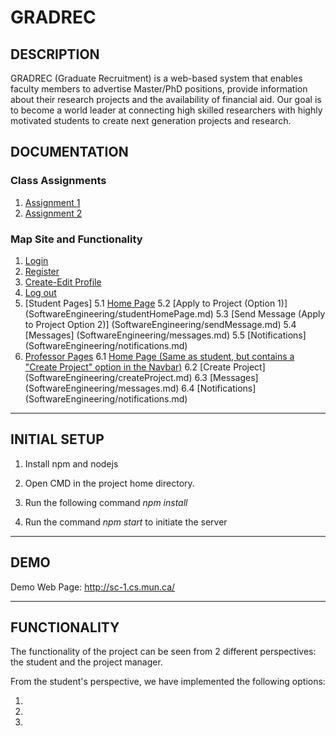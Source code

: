 # GRADREC

## DESCRIPTION

GRADREC (Graduate Recruitment) is a web-based system that enables faculty members to advertise Master/PhD positions, provide information about their research projects and the availability of financial aid.  Our goal is to become a world leader at connecting high skilled researchers with highly motivated students to create next generation projects and research.


## DOCUMENTATION

### Class Assignments 

1. [Assignment 1](SoftwareEngineering/Assignment_1_Group_1.pdf)
2. [Assignment 2](SoftwareEngineering/Assignment_2_Group1.pdf)

### Map Site and Functionality

1. [Login](SoftwareEngineering/login.md)
2. [Register](SoftwareEngineering/register.md)
3. [Create-Edit Profile](SoftwareEngineering/profile.md)
4. [Log out](SoftwareEngineering/logout.md)
5. [Student Pages]
  5.1 [Home Page](SoftwareEngineering/studentHomePage.md)
  5.2 [Apply to Project (Option 1)] (SoftwareEngineering/studentHomePage.md)
  5.3 [Send Message (Apply to Project Option 2)] (SoftwareEngineering/sendMessage.md)
  5.4 [Messages] (SoftwareEngineering/messages.md)
  5.5 [Notifications] (SoftwareEngineering/notifications.md)
6. [Professor Pages](SoftwareEngineering/)
  6.1 [Home Page (Same as student, but contains a "Create Project" option in the Navbar)](SoftwareEngineering/studentHomePage.md)
  6.2 [Create Project] (SoftwareEngineering/createProject.md)
  6.3 [Messages] (SoftwareEngineering/messages.md)
  6.4 [Notifications] (SoftwareEngineering/notifications.md)

***

## INITIAL SETUP

1. Install npm and nodejs

2. Open CMD in the project home directory.

3. Run the following command _npm install_

4. Run the command _npm start_ to initiate the server

***

## DEMO

Demo Web Page: http://sc-1.cs.mun.ca/ 

***

## FUNCTIONALITY

The functionality of the project can be seen from 2 different perspectives: the student and the project manager. 

From the student's perspective, we have implemented the following options:

1.

2.

3.
